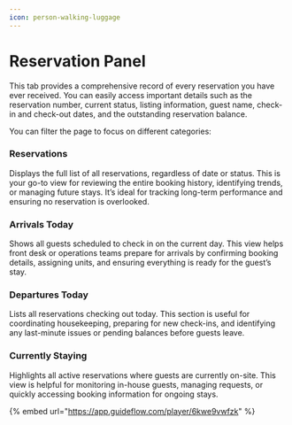 ```yaml
---
icon: person-walking-luggage
---
```


# Reservation Panel

This tab provides a comprehensive record of every reservation you have ever received. You can easily access important details such as the reservation number, current status, listing information, guest name, check-in and check-out dates, and the outstanding reservation balance.

You can filter the page to focus on different categories:

### Reservations

Displays the full list of all reservations, regardless of date or status. This is your go-to view for reviewing the entire booking history, identifying trends, or managing future stays. It’s ideal for tracking long-term performance and ensuring no reservation is overlooked.

### Arrivals Today

Shows all guests scheduled to check in on the current day. This view helps front desk or operations teams prepare for arrivals by confirming booking details, assigning units, and ensuring everything is ready for the guest’s stay.

### Departures Today

Lists all reservations checking out today. This section is useful for coordinating housekeeping, preparing for new check-ins, and identifying any last-minute issues or pending balances before guests leave.

### Currently Staying

Highlights all active reservations where guests are currently on-site. This view is helpful for monitoring in-house guests, managing requests, or quickly accessing booking information for ongoing stays.

{% embed url="https://app.guideflow.com/player/6kwe9vwfzk" %}

